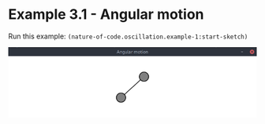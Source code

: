 # Example 3.1 - Angular motion

Run this example: `(nature-of-code.oscillation.example-1:start-sketch)`

![Example 3.1 - Angular motion](screenshots/Example%203.1%20-%20Angular%20motion.gif)